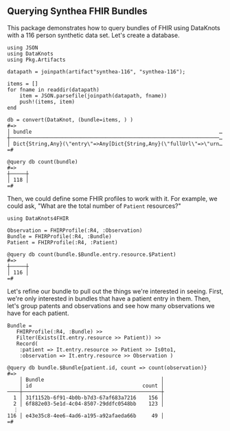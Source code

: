 ## Querying Synthea FHIR Bundles

This package demonstrates how to query bundles of FHIR using DataKnots
with a 116 person synthetic data set. Let's create a database.

    using JSON
    using DataKnots
    using Pkg.Artifacts

    datapath = joinpath(artifact"synthea-116", "synthea-116");

    items = []
    for fname in readdir(datapath)
        item = JSON.parsefile(joinpath(datapath, fname))
        push!(items, item)
    end

    db = convert(DataKnot, (bundle=items, ) )
    #=>
    │ bundle                                                             …
    ┼────────────────────────────────────────────────────────────────────…
    │ Dict{String,Any}(\"entry\"=>Any[Dict{String,Any}(\"fullUrl\"=>\"urn…
    =#

    @query db count(bundle)
    #=>
    ┼─────┼
    │ 118 │
    =#

Then, we could define some FHIR profiles to work with it. For example,
we could ask, "What are the total number of ``Patient`` resources?"

    using DataKnots4FHIR

    Observation = FHIRProfile(:R4, :Observation)
    Bundle = FHIRProfile(:R4, :Bundle)
    Patient = FHIRProfile(:R4, :Patient)

    @query db count(bundle.$Bundle.entry.resource.$Patient) 
    #=>
    ┼─────┼
    │ 116 │
    =#

Let's refine our bundle to pull out the things we're interested in
seeing. First, we're only interested in bundles that have a patient
entry in them. Then, let's group patents and observations and see how
many observations we have for each patient.

    Bundle =
       FHIRProfile(:R4, :Bundle) >>
       Filter(Exists(It.entry.resource >> Patient)) >>
       Record(
        :patient => It.entry.resource >> Patient >> Is0to1,
        :observation => It.entry.resource >> Observation )

    @query db bundle.$Bundle{patient.id, count => count(observation)}
    #=>
        │ Bundle                                      │
        │ id                                    count │
    ────┼─────────────────────────────────────────────┼
      1 │ 31f1152b-6f91-4b0b-b7d3-67af683a7216    156 │
      2 │ 6f882e03-5e1d-4c04-8507-29ddfc0548bb    123 │
      ⋮
    116 │ e43e35c8-4ee6-4ad6-a195-a92afaeda66b     49 │
    =#


